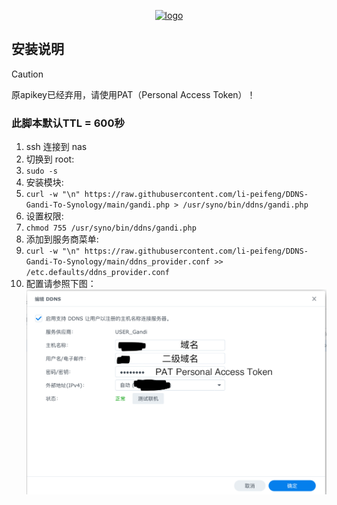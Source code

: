 <p align="center">
  <a href="https://peifeng.li"><img width="184px" alt="logo" src="https://li-peifeng.github.io/isweet/logo.png" />
  </a>
</p>

## 安装说明
> [!CAUTION]
> 原apikey已经弃用，请使用PAT（Personal Access Token）！

### 此脚本默认TTL = 600秒
1. ssh 连接到 nas
2. 切换到 root:
3. ```sudo -s```
6. 安装模块:
7. ```curl -w "\n" https://raw.githubusercontent.com/li-peifeng/DDNS-Gandi-To-Synology/main/gandi.php > /usr/syno/bin/ddns/gandi.php```
8. 设置权限:
9. ```chmod 755 /usr/syno/bin/ddns/gandi.php```
12. 添加到服务商菜单:
13. ```curl -w "\n" https://raw.githubusercontent.com/li-peifeng/DDNS-Gandi-To-Synology/main/ddns_provider.conf >> /etc.defaults/ddns_provider.conf```
16. 配置请参照下图：
![配置参考](https://github.com/li-peifeng/DDNS-Gandi-To-Synology/blob/d939f1e043e1c6ac62b010ad0118e1c83f51242f/IMG_0032.jpeg)
